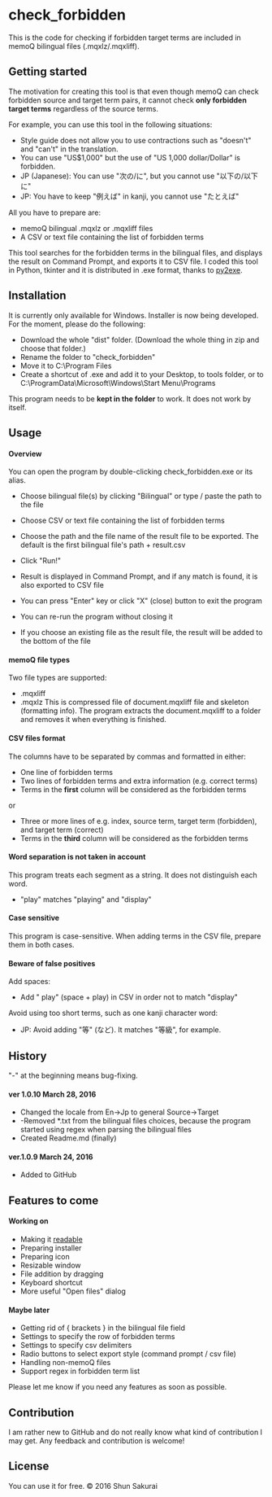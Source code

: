 # check_forbidden
This is the code for checking if forbidden target terms are included in memoQ bilingual files (.mqxlz/.mqxliff).

## Getting started
The motivation for creating this tool is that even though memoQ can check forbidden source and target term pairs, it cannot check **only forbidden target terms** regardless of the source terms.

For example, you can use this tool in the following situations:

* Style guide does not allow you to use contractions such as "doesn't" and "can't" in the translation.
* You can use "US$1,000" but the use of "US 1,000 dollar/Dollar" is forbidden.
* JP (Japanese): You can use "次の/に", but you cannot use "以下の/以下に"
* JP: You have to keep "例えば" in kanji, you cannot use "たとえば"

All you have to prepare are:

* memoQ bilingual .mqxlz or .mqxliff files
* A CSV or text file containing the list of forbidden terms

This tool searches for the forbidden terms in the bilingual files, and displays the result on Command Prompt, and exports it to CSV file.
I coded this tool in Python, tkinter and it is distributed in .exe format, thanks to [py2exe](http://www.py2exe.org/).

## Installation
It is currently only available for Windows.
Installer is now being developed. For the moment, please do the following:

* Download the whole "dist" folder. (Download the whole thing in zip and choose that folder.)
* Rename the folder to "check_forbidden"
* Move it to C:\Program Files
* Create a shortcut of .exe and add it to your Desktop, to tools folder, or to C:\ProgramData\Microsoft\Windows\Start Menu\Programs

This program needs to be **kept in the folder** to work. It does not work by itself.

## Usage

#### Overview
You can open the program by double-clicking check_forbidden.exe or its alias.

* Choose bilingual file(s) by clicking "Bilingual" or type / paste the path to the file
* Choose CSV or text file containing the list of forbidden terms
* Choose the path and the file name of the result file to be exported. The default is the first bilingual file's path + result.csv
* Click "Run!"

* Result is displayed in Command Prompt, and if any match is found, it is also exported to CSV file
* You can press "Enter" key or click "X" (close) button to exit the program
* You can re-run the program without closing it
* If you choose an existing file as the result file, the result will be added to the bottom of the file

#### memoQ file types
Two file types are supported:

* .mqxliff
* .mqxlz This is compressed file of document.mqxliff file and skeleton (formatting info). The program extracts the document.mqxliff to a folder and removes it when everything is finished.

#### CSV files format
The columns have to be separated by commas and formatted in either:

* One line of forbidden terms
* Two lines of forbidden terms and extra information (e.g. correct terms)
* Terms in the **first** column will be considered as the forbidden terms

or

* Three or more lines of e.g. index, source term, target term (forbidden), and target term (correct)
* Terms in the **third** column will be considered as the forbidden terms


#### Word separation is not taken in account
This program treats each segment as a string. It does not distinguish each word.

* "play" matches "playing" and "display"

#### Case sensitive

This program is case-sensitive. When adding terms in the CSV file, prepare them in both cases.

#### Beware of false positives

Add spaces:

* Add " play" (space + play) in CSV in order not to match "display"

Avoid using too short terms, such as one kanji character word:

* JP: Avoid adding "等" (など). It matches "等級", for example.

## History

"-" at the beginning means bug-fixing.

#### ver 1.0.10 March 28, 2016
* Changed the locale from En->Jp to general Source->Target
* -Removed *.txt from the bilingual files choices, because the program started using regex when parsing the bilingual files
* Created Readme.md (finally)

#### ver.1.0.9 March 24, 2016
* Added to GitHub

## Features to come
#### Working on

* Making it [readable](http://www.amazon.com/Art-Readable-Code-Theory-Practice/dp/0596802293)
* Preparing installer
* Preparing icon
* Resizable window
* File addition by dragging
* Keyboard shortcut
* More useful "Open files" dialog

#### Maybe later

* Getting rid of { brackets } in the bilingual file field
* Settings to specify the row of forbidden terms
* Settings to specify csv delimiters
* Radio buttons to select export style (command prompt / csv file)
* Handling non-memoQ files
* Support regex in forbidden term list

Please let me know if you need any features as soon as possible.

## Contribution
I am rather new to GitHub and do not really know what kind of contribution I may get. Any feedback and contribution is welcome!

## License
You can use it for free.
© 2016 Shun Sakurai
